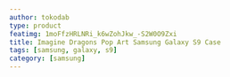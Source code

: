 ```yaml
---
author: tokodab
type: product
featimg: 1moFfzHRLNRi_k6wZohJkw_-S2W0O9Zxi
title: Imagine Dragons Pop Art Samsung Galaxy S9 Case
tags: [samsung, galaxy, s9]
category: [samsung]
---
```

